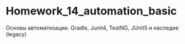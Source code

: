 # Homework_14_automation_basic
Основы автоматизации. Gradle, Junit4, TestNG, JUnit5 и наследие (legacy)
